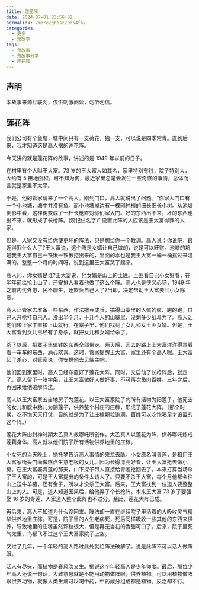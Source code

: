 ```yaml
---
title: 莲花阵
date: 2024-07-01 23:56:32
permalink: /more/ghost/9d54f6/
categories:
  - 更多
  - 鬼故事
tags:
  - 鬼故事
  - 鬼故事分享
  - 莲花阵
---
```


## 声明

本故事来源互联网，仅供刺激阅读，勿听勿信。

<InArticleAdsense
    data-ad-client="ca-pub-1725717718088510"
    data-ad-slot="4281148213">
</InArticleAdsense>

<!-- more -->

## 莲花阵

我们公司有个鱼塘，塘中间只有一支荷花，独一支，可以说是四季常青。直到后来，我才知道这是高人摆的莲花阵。

今天讲的就是莲花阵的故事，讲述的是 1949 年以前的日子。

在村里有个人叫王大富。73 岁的王大富人如其名，家里特别有钱，院子特别大，大约有 5 亩地面积。可不知为何，最近家里总是会发生一些奇怪的事情，总体而言就是家里不太平。

于是，他的管家请来了一个高人。刚到门口，高人就说出了问题。“你家大门口有一个小池塘，塘中并没有鱼。而小池塘岸边有一棵刚种植的细长细长小树。从池塘倒影中看，这棵树变成了一杆长枪直对你们家大门。好的东西出不来，坏的东西也出不来，就形成了长枪阵。(没记住名字)” 设置此阵的人应该是王大富得罪的人家。

但是，人家又没有给你使更坏的阵法，只是想给你一个教训。高人说：你说吧，最近得罪什么人了?王大富说，这个阵是女婿让自己做的，说是可以旺财。池塘的坑是我王大富自己一铁锹一铁锹挖出来的，里面的水也是我王大富一桶一桶挑过来灌满的。整整一个月的时间呀，说到这里王大富哭了起来。

高人问，你女婿是谁?王大富说，他女婿是山上的土匪。土匪看自己小女好看，在半年前给抢上山了，还安排人看着他做了这么个阵。高人也是侠义心肠，1949 年之前内忧外患，民不聊生，还欺负自己人了?当即，决定帮助王大富要回小女除恶。

高人让管家去准备一些东西，作法撒豆成兵，搞得山寨里的人疯的疯、跑的跑，自己人开枪打自己人。没出半个月，十几个人的山寨里，没剩多少战斗力了。高人让他们带上家丁直接上山就行。在寨子里，他们找到了女儿和女土匪女婿。但是，王大富看到女儿已经有了身孕，就把女儿和女婿给杀了。

杀了以后，把寨子里值钱的东西全部带走。两天后，回去的路上王大富洋洋得意看着一车车的东西，满心欢喜。这时，管家提醒王大富，家里还有个高人呢。王大富起了杀心，对管家说，你安排他去见佛主吧。

他们回到家里时，高人已经布置好了莲花大阵。同时，又启动了长枪阵后，就走了。高人留下一张字条，让王大富做好人做好事，不可再次鱼肉百姓。三年之后，再回来给他破解阵法。

高人以王大富家五亩地房子为莲花。以王大富家院子内所有活物为阳莲子，他死去的女儿和腹中胎儿为阴莲子，供养整个村庄的庄稼，形成了莲花大阵。（那个时候，吃不饱天天打仗，目的就是为了让庄稼颗粒饱满，百姓可以吃饱喝足才设置的这个阵。）

莲花大阵由封神时期太乙真人救哪吒所创作。太乙真人以莲花为阵，供养哪吒炼成莲藕身体。高人就以他们院子所有活物供养地里的庄稼。

小女死的当天晚上，她托梦告诉高人事情的来龙去脉。小女原名叫青莲，是租用王大富家街头门面做糕点生意老板的女儿。因为长得漂亮好看，让王大富抢去做小房。在王大富娶青莲的那天，山下探子带人直接给青莲抢回去了。本来打算当场杀了王大富的，可是王大富提出的条件太诱人了。只要不杀王大富，每个月他都会往山上送牛羊猪，还有金子，所以才没杀王大富。后来，王大富找到一位道人要整整山上的人。可是，道人知道因果后，给他弄了个长枪阵。本来王大富 73 岁了要强娶 16 岁的青莲，人家道人整个此阵也不过分。至此，莲花大阵已成。

再后来，高人不知道为什么没回来。阵法却一直在继续院子里活着的人吸收灵气精华供养地里庄稼。可是，院子里的人生老病死，死后同样吸收一些其他的东西来供养，导致地里的庄稼虽然颗粒很大，但是再无当初的香甜可口了。后来，院子里死气太重，鸟都飞不过这个王大富家院子上空。

又过了几年，一个年轻的高人路过此处就给阵法破解了。说是此阵不可以活人做阵眼。

活人有尽头，而植物是春风吹又生。据说这个年轻高人是少年仰度。最后，那位少年高人还说一句话，大致意思就是不能用动物做阵眼，供养植物。可以用植物做阵眼供养动物，就像人类生病可以喝中药，中药成分组成都是植物。反之却不行。
